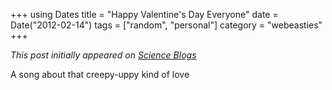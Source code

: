 +++
using Dates
title = "Happy Valentine's Day Everyone"
date = Date("2012-02-14")
tags = ["random", "personal"]
category = "webeasties"
+++

_This post initially appeared on [Science Blogs](http://scienceblogs.com/webeasties)_

A song about that creepy-uppy kind of love

      
  
